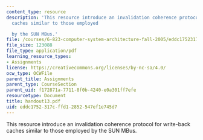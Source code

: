 ```yaml
---
content_type: resource
description: 'This resource introduce an invalidation coherence protocol for write-back
  caches similar to those employed

  by the SUN MBus.'
file: /courses/6-823-computer-system-architecture-fall-2005/eddc1752317cffd12852547ef1e745d7_handout13.pdf
file_size: 123088
file_type: application/pdf
learning_resource_types:
- Assignments
license: https://creativecommons.org/licenses/by-nc-sa/4.0/
ocw_type: OCWFile
parent_title: Assignments
parent_type: CourseSection
parent_uid: f172871a-7711-8f0b-4240-e0a301ff7efe
resourcetype: Document
title: handout13.pdf
uid: eddc1752-317c-ffd1-2852-547ef1e745d7
---
```

This resource introduce an invalidation coherence protocol for write-back caches similar to those employed
by the SUN MBus.
